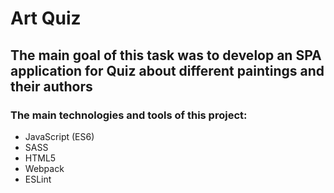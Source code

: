 # Art Quiz
## The main goal of this task was to develop an SPA application for Quiz about different paintings and their authors

### The main technologies and tools of this project:
* JavaScript (ES6)
* SASS
* HTML5
* Webpack
* ESLint
